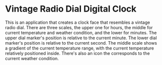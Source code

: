 # Vintage Radio Dial Digital Clock

This is an application that creates a clock face that resembles a vintage radio dial.
There are three scales, the upper one for hours, the middle for current temperature and weather condition, and the lower for minutes.
The upper dial marker's position is relative to the current minute.
The lower dial marker's position is relative to the current second.
The middle scale shows a gradient of the current temperature range, with the current temperature relatively positioned inside. There's also an icon the corresponds to the current weather condition.
